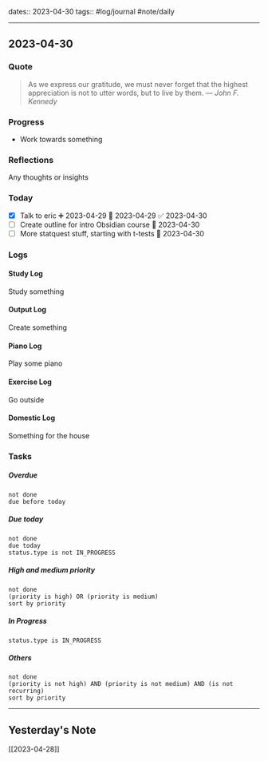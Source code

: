 dates:: 2023-04-30
tags:: #log/journal #note/daily 

---
## 2023-04-30

### Quote

> As we express our gratitude, we must never forget that the highest appreciation is not to utter words, but to live by them.
> — <cite>John F. Kennedy</cite>


### Progress

- Work towards something


### Reflections

Any thoughts or insights


### Today

- [x] Talk to eric ➕ 2023-04-29 🛫 2023-04-29 ✅ 2023-04-30
- [ ] Create outline for intro Obsidian course 📅 2023-04-30 
- [ ] More statquest stuff, starting with t-tests 🛫 2023-04-30 

### Logs

#### Study Log

Study something

#### Output Log

Create something

#### Piano Log

Play some piano

#### Exercise Log

Go outside

#### Domestic Log

Something for the house


### Tasks

##### Overdue

```tasks
not done
due before today
```


##### Due today

```tasks
not done
due today
status.type is not IN_PROGRESS
```

##### High and medium priority

```tasks
not done
(priority is high) OR (priority is medium)
sort by priority
```

##### In Progress

```tasks
status.type is IN_PROGRESS
```

##### Others


```tasks
not done
(priority is not high) AND (priority is not medium) AND (is not recurring)
sort by priority
```


---
## Yesterday's Note

[[2023-04-28]]


